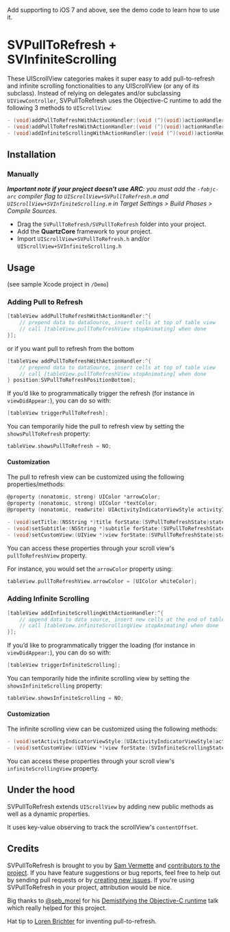 Add supporting to iOS 7 and above, see the demo code to learn how to use it.

# SVPullToRefresh + SVInfiniteScrolling

These UIScrollView categories makes it super easy to add pull-to-refresh and infinite scrolling fonctionalities to any UIScrollView (or any of its subclass). Instead of relying on delegates and/or subclassing `UIViewController`, SVPullToRefresh uses the Objective-C runtime to add the following 3 methods to `UIScrollView`:

```objective-c
- (void)addPullToRefreshWithActionHandler:(void (^)(void))actionHandler;
- (void)addPullToRefreshWithActionHandler:(void (^)(void))actionHandler position:(SVPullToRefreshPosition)position;
- (void)addInfiniteScrollingWithActionHandler:(void (^)(void))actionHandler;
```

## Installation

### Manually

_**Important note if your project doesn't use ARC**: you must add the `-fobjc-arc` compiler flag to `UIScrollView+SVPullToRefresh.m` and `UIScrollView+SVInfiniteScrolling.m` in Target Settings > Build Phases > Compile Sources._

* Drag the `SVPullToRefresh/SVPullToRefresh` folder into your project.
* Add the **QuartzCore** framework to your project.
* Import `UIScrollView+SVPullToRefresh.h` and/or `UIScrollView+SVInfiniteScrolling.h`

## Usage

(see sample Xcode project in `/Demo`)

### Adding Pull to Refresh

```objective-c
[tableView addPullToRefreshWithActionHandler:^{
    // prepend data to dataSource, insert cells at top of table view
    // call [tableView.pullToRefreshView stopAnimating] when done
}];
```
or if you want pull to refresh from the bottom

```objective-c
[tableView addPullToRefreshWithActionHandler:^{
    // prepend data to dataSource, insert cells at top of table view
    // call [tableView.pullToRefreshView stopAnimating] when done
} position:SVPullToRefreshPositionBottom];
```

If you’d like to programmatically trigger the refresh (for instance in `viewDidAppear:`), you can do so with:

```objective-c
[tableView triggerPullToRefresh];
```

You can temporarily hide the pull to refresh view by setting the `showsPullToRefresh` property:

```objective-c
tableView.showsPullToRefresh = NO;
```

#### Customization

The pull to refresh view can be customized using the following properties/methods:

```objective-c
@property (nonatomic, strong) UIColor *arrowColor;
@property (nonatomic, strong) UIColor *textColor;
@property (nonatomic, readwrite) UIActivityIndicatorViewStyle activityIndicatorViewStyle;

- (void)setTitle:(NSString *)title forState:(SVPullToRefreshState)state;
- (void)setSubtitle:(NSString *)subtitle forState:(SVPullToRefreshState)state;
- (void)setCustomView:(UIView *)view forState:(SVPullToRefreshState)state;
```

You can access these properties through your scroll view's `pullToRefreshView` property.

For instance, you would set the `arrowColor` property using:

```objective-c
tableView.pullToRefreshView.arrowColor = [UIColor whiteColor];
```

### Adding Infinite Scrolling

```objective-c
[tableView addInfiniteScrollingWithActionHandler:^{
    // append data to data source, insert new cells at the end of table view
    // call [tableView.infiniteScrollingView stopAnimating] when done
}];
```

If you’d like to programmatically trigger the loading (for instance in `viewDidAppear:`), you can do so with:

```objective-c
[tableView triggerInfiniteScrolling];
```

You can temporarily hide the infinite scrolling view by setting the `showsInfiniteScrolling` property:

```objective-c
tableView.showsInfiniteScrolling = NO;
```

#### Customization

The infinite scrolling view can be customized using the following methods:

```objective-c
- (void)setActivityIndicatorViewStyle:(UIActivityIndicatorViewStyle)activityIndicatorViewStyle;
- (void)setCustomView:(UIView *)view forState:(SVInfiniteScrollingState)state;
```

You can access these properties through your scroll view's `infiniteScrollingView` property. 

## Under the hood

SVPullToRefresh extends `UIScrollView` by adding new public methods as well as a dynamic properties. 

It uses key-value observing to track the scrollView's `contentOffset`.

## Credits

SVPullToRefresh is brought to you by [Sam Vermette](http://samvermette.com) and [contributors to the project](https://github.com/samvermette/SVPullToRefresh/contributors). If you have feature suggestions or bug reports, feel free to help out by sending pull requests or by [creating new issues](https://github.com/samvermette/SVPullToRefresh/issues/new). If you're using SVPullToRefresh in your project, attribution would be nice. 

Big thanks to [@seb_morel](http://twitter.com/seb_morel) for his [Demistifying the Objective-C runtime](http://cocoaheadsmtl.s3.amazonaws.com/demistifying-runtime.pdf) talk which really helped for this project. 

Hat tip to [Loren Brichter](http://twitter.com/lorenb) for inventing pull-to-refresh.
